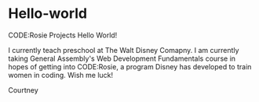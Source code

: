 # Hello-world
CODE:Rosie Projects
Hello World!

I currently teach preschool at The Walt Disney Comapny. I am currently taking General Assembly's Web Development Fundamentals course in hopes of getting into CODE:Rosie, a program Disney has developed to train women in coding. Wish me luck!

Courtney
